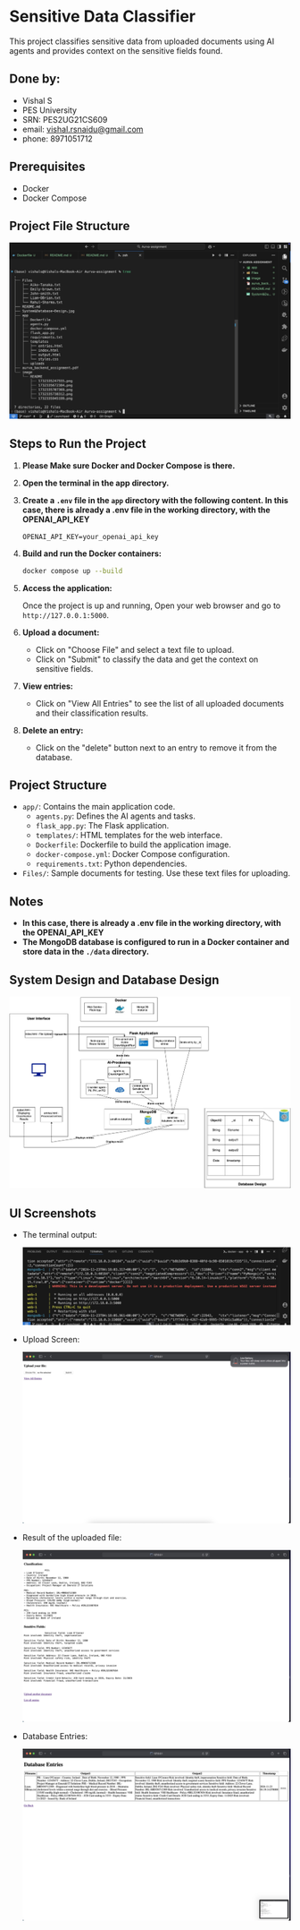 # Sensitive Data Classifier

This project classifies sensitive data from uploaded documents using AI agents and provides context on the sensitive fields found.

## Done by:

- Vishal S
- PES University
- SRN: PES2UG21CS609
- email: vishal.rsnaidu@gmail.com
- phone: 8971051712

## Prerequisites

- Docker
- Docker Compose

## Project File Structure

![1732336029445](image/README/1732336029445.png)

## Steps to Run the Project

1. **Please Make sure Docker and Docker Compose is there.**
2. **Open the terminal in the app directory.**
3. **Create a `.env` file in the `app` directory with the following content. In this case, there is already a .env file in the working directory, with the OPENAI_API_KEY**

   ```env
   OPENAI_API_KEY=your_openai_api_key
   ```
4. **Build and run the Docker containers:**

   ```sh
   docker compose up --build
   ```
5. **Access the application:**

   Once the project is up and running,
   Open your web browser and go to `http://127.0.0.1:5000`.
6. **Upload a document:**

   - Click on "Choose File" and select a text file to upload.
   - Click on "Submit" to classify the data and get the context on sensitive fields.
7. **View entries:**

   - Click on "View All Entries" to see the list of all uploaded documents and their classification results.
8. **Delete an entry:**

   - Click on the "delete" button next to an entry to remove it from the database.

## Project Structure

- `app/`: Contains the main application code.
  - `agents.py`: Defines the AI agents and tasks.
  - `flask_app.py`: The Flask application.
  - `templates/`: HTML templates for the web interface.
  - `Dockerfile`: Dockerfile to build the application image.
  - `docker-compose.yml`: Docker Compose configuration.
  - `requirements.txt`: Python dependencies.
- `Files/`: Sample documents for testing. Use these text files for uploading.

## Notes

- **In this case, there is already a .env file in the working directory, with the OPENAI_API_KEY**
- **The MongoDB database is configured to run in a Docker container and store data in the `./data` directory.**

## System Design and Database Design

![1732335247555](image/README/1732335247555.png)

## UI Screenshots

- The terminal output:

  ![1732335945199](image/README/1732335945199.png)
- Upload Screen:

  ![1732335672384](image/README/1732335672384.png)
- Result of the uploaded file:

  ![1732335707369](image/README/1732335707369.png)
- Database Entries:

  ![1732335738312](image/README/1732335738312.png)

